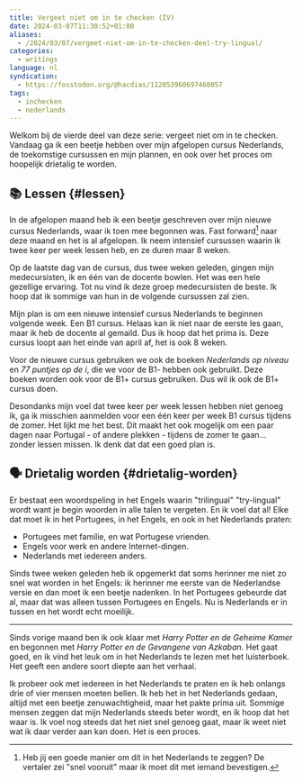 ```yaml
---
title: Vergeet niet om in te checken (IV)
date: 2024-03-07T11:30:52+01:00
aliases:
  - /2024/03/07/vergeet-niet-om-in-te-checken-deel-try-lingual/
categories:
  - writings
language: nl
syndication:
  - https://fosstodon.org/@hacdias/112053960697460057
tags:
  - inchecken
  - nederlands
---
```


Welkom bij de vierde deel van deze serie: vergeet niet om in te checken. Vandaag ga ik een beetje hebben over mijn afgelopen cursus Nederlands, de toekomstige cursussen en mijn plannen, en ook over het proces om hoopelijk drietalig te worden.

<!--more-->

## 📚 Lessen {#lessen}

In de afgelopen maand heb ik een beetje geschreven over mijn nieuwe cursus Nederlands, waar ik toen mee begonnen was. Fast forward[^1] naar deze maand en het is al afgelopen. Ik neem intensief cursussen waarin ik twee keer per week lessen heb, en ze duren maar 8 weken.

Op de laatste dag van de cursus, dus twee weken geleden, gingen mijn medecursisten, ik en één van de docente bowlen. Het was een hele gezellige ervaring. Tot nu vind ik deze groep medecursisten de beste. Ik hoop dat ik sommige van hun in de volgende cursussen zal zien.

Mijn plan is om een nieuwe intensief cursus Nederlands te beginnen volgende week. Een B1 cursus. Helaas kan ik niet naar de eerste les gaan, maar ik heb de docente al gemaild. Dus ik hoop dat het prima is. Deze cursus loopt aan het einde van april af, het is ook 8 weken.

Voor de nieuwe cursus gebruiken we ook de boeken *Nederlands op niveau* en *77 puntjes op de i*, die we voor de B1- hebben ook gebruikt. Deze boeken worden ook voor de B1+ cursus gebruiken. Dus wil ik ook de B1+ cursus doen.

Desondanks mijn voel dat twee keer per week lessen hebben niet genoeg ik, ga ik misschien aanmelden voor een één keer per week B1 cursus tijdens de zomer. Het lijkt me het best. Dit maakt het ook mogelijk om een paar dagen naar Portugal - of andere plekken - tijdens de zomer te gaan... zonder lessen missen. Ik denk dat dat een goed plan is.

## 🗣️ Drietalig worden {#drietalig-worden}

Er bestaat een woordspeling in het Engels waarin "trilingual" "try-lingual" wordt want je begin woorden in alle talen te vergeten. En ik voel dat al! Elke dat moet ik in het Portugees, in het Engels, en ook in het Nederlands praten:

- Portugees met familie, en wat Portugese vrienden.
- Engels voor werk en andere Internet-dingen.
- Nederlands met iedereen anders.

Sinds twee weken geleden heb ik opgemerkt dat soms herinner me niet zo snel wat worden in het Engels: ik herinner me eerste van de Nederlandse versie en dan moet ik een beetje nadenken. In het Portugees gebeurde dat al, maar dat was alleen tussen Portugees en Engels. Nu is Nederlands er in tussen en het wordt echt moeilijk.

---

Sinds vorige maand ben ik ook klaar met *Harry Potter en de Geheime Kamer* en begonnen met *Harry Potter en de Gevangene van Azkaban*. Het gaat goed, en ik vind het leuk om in het Nederlands te lezen met het luisterboek. Het geeft een andere soort diepte aan het verhaal.

Ik probeer ook met iedereen in het Nederlands te praten en ik heb onlangs drie of vier mensen moeten bellen. Ik heb het in het Nederlands gedaan, altijd met een beetje zenuwachtigheid, maar het pakte prima uit. Sommige mensen zeggen dat mijn Nederlands steeds beter wordt, en ik hoop dat het waar is. Ik voel nog steeds dat het niet snel genoeg gaat, maar ik weet niet wat ik daar verder aan kan doen. Het is een proces.

[^1]: Heb jij een goede manier om dit in het Nederlands te zeggen? De vertaler zei "snel vooruit" maar ik  moet dit met iemand bevestigen.
